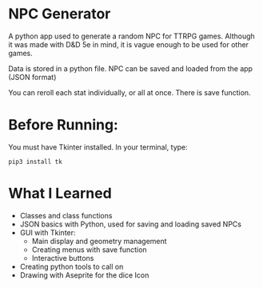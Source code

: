 # NPC Generator

A python app used to generate a random NPC for TTRPG games. Although it was made with D&D 5e in mind, it is vague enough to be used for other games. 

Data is stored in a python file.
NPC can be saved and loaded from the app (JSON format)

You can reroll each stat individually, or all at once. There is save function.

# Before Running:

You must have Tkinter installed. In your terminal, type:
```
pip3 install tk
```

# What I Learned

- Classes and class functions
- JSON basics with Python, used for saving and loading saved NPCs
- GUI with Tkinter:
    - Main display and geometry management
    - Creating menus with save function
    - Interactive buttons
- Creating python tools to call on
- Drawing with Aseprite for the dice Icon